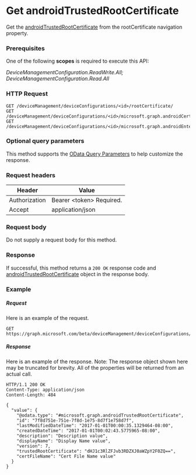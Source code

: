 ﻿# Get androidTrustedRootCertificate
Get the [androidTrustedRootCertificate](../resources/intune_deviceconfig_androidTrustedRootCertificate.md) from the rootCertificate navigation property.
### Prerequisites
One of the following **scopes** is required to execute this API:

*DeviceManagementConfiguration.ReadWrite.All; DeviceManagementConfiguration.Read.All*
### HTTP Request
<!-- {
  "blockType": "ignored"
}
-->
```http
GET /deviceManagement/deviceConfigurations/<id>/rootCertificate/
GET /deviceManagement/deviceConfigurations/<id>/microsoft.graph.androidCertificateProfileBase/rootCertificate/
GET /deviceManagement/deviceConfigurations/<id>/microsoft.graph.androidEnterpriseWiFiConfiguration/rootCertificateForServerValidation/
```

### Optional query parameters
This method supports the [OData Query Parameters](http://graph.microsoft.io/docs/overview/query_parameters) to help customize the response.
### Request headers
|Header|Value|
|---|---|
|Authorization|Bearer &lt;token&gt; Required.|
|Accept|application/json|

### Request body
Do not supply a request body for this method.

### Response
If successful, this method returns a `200 OK` response code and [androidTrustedRootCertificate](../resources/intune_deviceconfig_androidTrustedRootCertificate.md) object in the response body.

### Example
##### Request
Here is an example of the request.
```http
GET https://graph.microsoft.com/beta/deviceManagement/deviceConfigurations/<id>/rootCertificate/
```

##### Response
Here is an example of the response. Note: The response object shown here may be truncated for brevity. All of the properties will be returned from an actual call.
```http
HTTP/1.1 200 OK
Content-Type: application/json
Content-Length: 484

{
  "value": {
    "@odata.type": "#microsoft.graph.androidTrustedRootCertificate",
    "id": "7f8d751e-751e-7f8d-1e75-8d7f1e758d7f",
    "lastModifiedDateTime": "2017-01-01T00:00:35.1329464-08:00",
    "createdDateTime": "2017-01-01T00:02:43.5775965-08:00",
    "description": "Description value",
    "displayName": "Display Name value",
    "version": 7,
    "trustedRootCertificate": "dHJ1c3RlZFJvb3RDZXJ0aWZpY2F0ZQ==",
    "certFileName": "Cert File Name value"
  }
}
```



